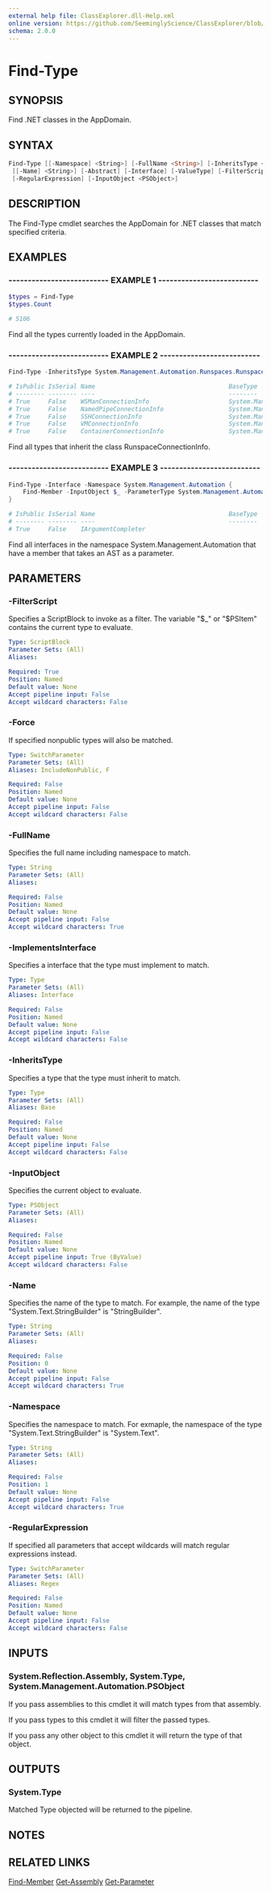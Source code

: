 ```yaml
---
external help file: ClassExplorer.dll-Help.xml
online version: https://github.com/SeeminglyScience/ClassExplorer/blob/master/docs/en-US/Find-Type.md
schema: 2.0.0
---
```


# Find-Type

## SYNOPSIS

Find .NET classes in the AppDomain.

## SYNTAX

```powershell
Find-Type [[-Namespace] <String>] [-FullName <String>] [-InheritsType <Type>] [-ImplementsInterface <Type>]
 [[-Name] <String>] [-Abstract] [-Interface] [-ValueType] [-FilterScript <ScriptBlock>] [-Force]
 [-RegularExpression] [-InputObject <PSObject>]
```

## DESCRIPTION

The Find-Type cmdlet searches the AppDomain for .NET classes that match specified criteria.

## EXAMPLES

### -------------------------- EXAMPLE 1 --------------------------

```powershell
$types = Find-Type
$types.Count

# 5106
```

Find all the types currently loaded in the AppDomain.

### -------------------------- EXAMPLE 2 --------------------------

```powershell
Find-Type -InheritsType System.Management.Automation.Runspaces.RunspaceConnectionInfo

# IsPublic IsSerial Name                                     BaseType
# -------- -------- ----                                     --------
# True     False    WSManConnectionInfo                      System.Management.Automation.Runspac...
# True     False    NamedPipeConnectionInfo                  System.Management.Automation.Runspac...
# True     False    SSHConnectionInfo                        System.Management.Automation.Runspac...
# True     False    VMConnectionInfo                         System.Management.Automation.Runspac...
# True     False    ContainerConnectionInfo                  System.Management.Automation.Runspac...
```

Find all types that inherit the class RunspaceConnectionInfo.

### -------------------------- EXAMPLE 3 --------------------------

```powershell
Find-Type -Interface -Namespace System.Management.Automation {
    Find-Member -InputObject $_ -ParameterType System.Management.Automation.Language.Ast
}

# IsPublic IsSerial Name                                     BaseType
# -------- -------- ----                                     --------
# True     False    IArgumentCompleter
```

Find all interfaces in the namespace System.Management.Automation that have a member that takes an AST as a parameter.

## PARAMETERS

### -FilterScript

Specifies a ScriptBlock to invoke as a filter. The variable "$_" or "$PSItem" contains the current type to evaluate.

```yaml
Type: ScriptBlock
Parameter Sets: (All)
Aliases:

Required: True
Position: Named
Default value: None
Accept pipeline input: False
Accept wildcard characters: False
```

### -Force

If specified nonpublic types will also be matched.

```yaml
Type: SwitchParameter
Parameter Sets: (All)
Aliases: IncludeNonPublic, F

Required: False
Position: Named
Default value: None
Accept pipeline input: False
Accept wildcard characters: False
```

### -FullName

Specifies the full name including namespace to match.

```yaml
Type: String
Parameter Sets: (All)
Aliases:

Required: False
Position: Named
Default value: None
Accept pipeline input: False
Accept wildcard characters: True
```

### -ImplementsInterface

Specifies a interface that the type must implement to match.

```yaml
Type: Type
Parameter Sets: (All)
Aliases: Interface

Required: False
Position: Named
Default value: None
Accept pipeline input: False
Accept wildcard characters: False
```

### -InheritsType

Specifies a type that the type must inherit to match.

```yaml
Type: Type
Parameter Sets: (All)
Aliases: Base

Required: False
Position: Named
Default value: None
Accept pipeline input: False
Accept wildcard characters: False
```

### -InputObject

Specifies the current object to evaluate.

```yaml
Type: PSObject
Parameter Sets: (All)
Aliases:

Required: False
Position: Named
Default value: None
Accept pipeline input: True (ByValue)
Accept wildcard characters: False
```

### -Name

Specifies the name of the type to match. For example, the name of the type "System.Text.StringBuilder" is "StringBuilder".

```yaml
Type: String
Parameter Sets: (All)
Aliases:

Required: False
Position: 0
Default value: None
Accept pipeline input: False
Accept wildcard characters: True
```

### -Namespace

Specifies the namespace to match.  For exmaple, the namespace of the type "System.Text.StringBuilder" is "System.Text".

```yaml
Type: String
Parameter Sets: (All)
Aliases:

Required: False
Position: 1
Default value: None
Accept pipeline input: False
Accept wildcard characters: True
```

### -RegularExpression

If specified all parameters that accept wildcards will match regular expressions instead.

```yaml
Type: SwitchParameter
Parameter Sets: (All)
Aliases: Regex

Required: False
Position: Named
Default value: None
Accept pipeline input: False
Accept wildcard characters: False
```

## INPUTS

### System.Reflection.Assembly, System.Type, System.Management.Automation.PSObject

If you pass assemblies to this cmdlet it will match types from that assembly.

If you pass types to this cmdlet it will filter the passed types.

If you pass any other object to this cmdlet it will return the type of that object.

## OUTPUTS

### System.Type

Matched Type objected will be returned to the pipeline.

## NOTES

## RELATED LINKS

[Find-Member](Find-Member.md)
[Get-Assembly](Get-Assembly.md)
[Get-Parameter](Get-Parameter.md)
